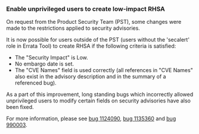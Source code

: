 ### Enable unprivileged users to create low-impact RHSA

On request from the Product Security Team (PST), some changes were
made to the restrictions applied to security advisories.

It is now possible for users outside of the PST (users without the
'secalert' role in Errata Tool) to create RHSA if the following
criteria is satisfied:

* The "Security Impact" is Low.
* No embargo date is set.
* The "CVE Names" field is used correctly (all references in "CVE
  Names" also exist in the advisory description and in the summary of
  a referenced bug).

As a part of this improvement, long standing bugs which incorrectly
allowed unprivileged users to modify certain fields on security
advisories have also been fixed.

For more information, please see
[bug 1124090](https://bugzilla.redhat.com/show_bug.cgi?id=1124090),
[bug 1135360](https://bugzilla.redhat.com/show_bug.cgi?id=1135360) and
[bug 990003](https://bugzilla.redhat.com/show_bug.cgi?id=990003).
